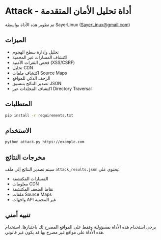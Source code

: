 # Attack - أداة تحليل الأمان المتقدمة

تم تطوير هذه الأداة بواسطة SayerLinux (SayerLinux@gmail.com)

## الميزات

- تحليل وإدارة سطح الهجوم
- اكتشاف المسارات غير المحمية
- فحص الثغرات الأمنية (XSS/CSRF)
- تحليل CDN
- اكتشاف ملفات Source Maps
- الزحف الذكي للمواقع
- تصدير النتائج بتنسيق JSON
- اكتشاف المجلدات عبر Directory Traversal

## المتطلبات

```bash
pip install -r requirements.txt
```

## الاستخدام

```bash
python attack.py https://example.com
```

## مخرجات النتائج

سيتم تصدير النتائج إلى ملف `attack_results.json` يحتوي على:

- المسارات المكتشفة
- معلومات CDN
- نقاط الضعف المكتشفة
- ملفات Source Maps
- واجهات API غير المحمية

## تنبيه أمني

يرجى استخدام هذه الأداة بمسؤولية وفقط على المواقع المصرح لك باختبارها. استخدام هذه الأداة على مواقع غير مصرح بها قد يكون غير قانوني.